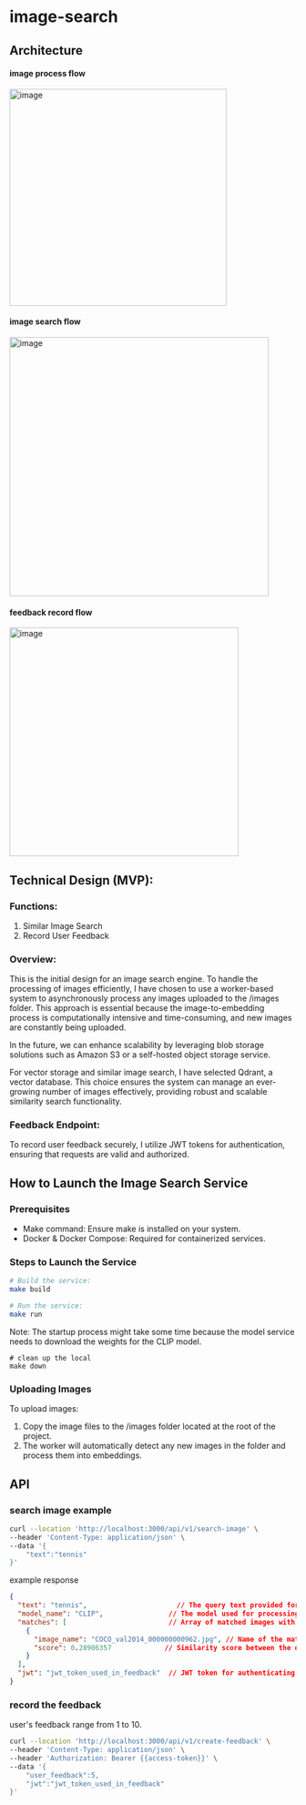 # image-search

## Architecture
#### image process flow
<img width="381" alt="image" src="https://github.com/user-attachments/assets/c0b66104-d035-493e-874d-eb7fcb561f06" />

#### image search flow
<img width="455" alt="image" src="https://github.com/user-attachments/assets/9b462e32-6685-4a17-96f0-46241490dcd9" />

#### feedback record flow
<img width="402" alt="image" src="https://github.com/user-attachments/assets/19a9dad6-3748-45f6-b553-22e3810bfdd1" />

## Technical Design (MVP):

### Functions:
1.	Similar Image Search
2.	Record User Feedback

### Overview:
This is the initial design for an image search engine. To handle the processing of images efficiently, I have chosen to use a worker-based system to asynchronously process any images uploaded to the /images folder. This approach is essential because the image-to-embedding process is computationally intensive and time-consuming, and new images are constantly being uploaded.

In the future, we can enhance scalability by leveraging blob storage solutions such as Amazon S3 or a self-hosted object storage service.

For vector storage and similar image search, I have selected Qdrant, a vector database. This choice ensures the system can manage an ever-growing number of images effectively, providing robust and scalable similarity search functionality.

### Feedback Endpoint:
To record user feedback securely, I utilize JWT tokens for authentication, ensuring that requests are valid and authorized.


## How to Launch the Image Search Service

### Prerequisites
- Make command: Ensure make is installed on your system.
- Docker & Docker Compose: Required for containerized services.

### Steps to Launch the Service
 
```bash
# Build the service:
make build
```
```bash
# Run the service:
make run
```
Note: The startup process might take some time because the model service needs to download the weights for the CLIP model.

```bask
# clean up the local
make down
```

### Uploading Images

To upload images:
1.	Copy the image files to the /images folder located at the root of the project.
2.	The worker will automatically detect any new images in the folder and process them into embeddings.

## API 
### search image example
```bash
curl --location 'http://localhost:3000/api/v1/search-image' \
--header 'Content-Type: application/json' \
--data '{
    "text":"tennis"
}'
```
example response 
```json
{
  "text": "tennis",                      // The query text provided for the image search
  "model_name": "CLIP",                // The model used for processing (in this case, CLIP)
  "matches": [                         // Array of matched images with their respective scores
    {
      "image_name": "COCO_val2014_000000000962.jpg", // Name of the matched image
      "score": 0.28906357             // Similarity score between the query text and the image
    }
  ],
  "jwt": "jwt_token_used_in_feedback"  // JWT token for authenticating the feedback request
}
```
### record the feedback
user's feedback range from 1 to 10.
```bash
curl --location 'http://localhost:3000/api/v1/create-feedback' \
--header 'Content-Type: application/json' \
--header 'Authorization: Bearer {{access-token}}' \
--data '{
    "user_feedback":5,
    "jwt":"jwt_token_used_in_feedback"
}'
```
